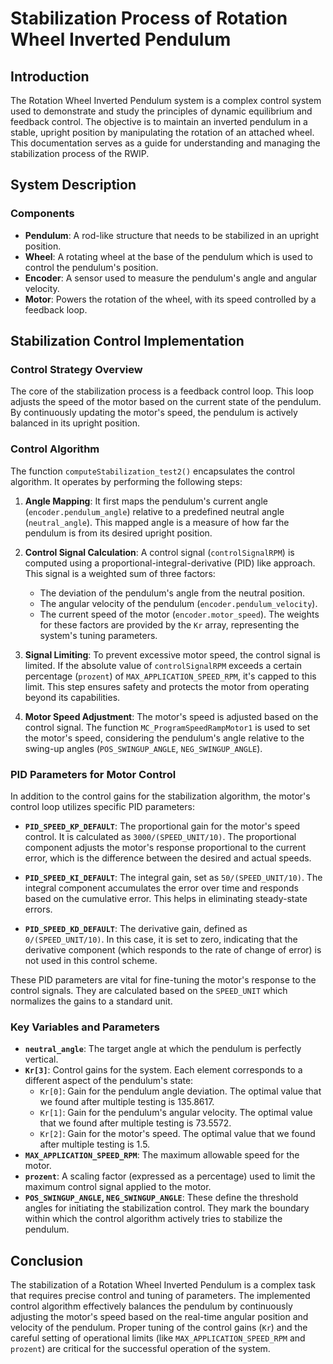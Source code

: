 # Stabilization Process of Rotation Wheel Inverted Pendulum

## Introduction

The Rotation Wheel Inverted Pendulum system is a complex control system used to demonstrate and study the principles of dynamic equilibrium and feedback control. The objective is to maintain an inverted pendulum in a stable, upright position by manipulating the rotation of an attached wheel. This documentation serves as a guide for understanding and managing the stabilization process of the RWIP.

## System Description

### Components

- **Pendulum**: A rod-like structure that needs to be stabilized in an upright position.
- **Wheel**: A rotating wheel at the base of the pendulum which is used to control the pendulum's position.
- **Encoder**: A sensor used to measure the pendulum's angle and angular velocity.
- **Motor**: Powers the rotation of the wheel, with its speed controlled by a feedback loop.

## Stabilization Control Implementation

### Control Strategy Overview

The core of the stabilization process is a feedback control loop. This loop adjusts the speed of the motor based on the current state of the pendulum. By continuously updating the motor's speed, the pendulum is actively balanced in its upright position.

### Control Algorithm

The function `computeStabilization_test2()` encapsulates the control algorithm. It operates by performing the following steps:

1. **Angle Mapping**: It first maps the pendulum's current angle (`encoder.pendulum_angle`) relative to a predefined neutral angle (`neutral_angle`). This mapped angle is a measure of how far the pendulum is from its desired upright position.

2. **Control Signal Calculation**: A control signal (`controlSignalRPM`) is computed using a proportional-integral-derivative (PID) like approach. This signal is a weighted sum of three factors:
   - The deviation of the pendulum's angle from the neutral position.
   - The angular velocity of the pendulum (`encoder.pendulum_velocity`).
   - The current speed of the motor (`encoder.motor_speed`).
   The weights for these factors are provided by the `Kr` array, representing the system's tuning parameters.

3. **Signal Limiting**: To prevent excessive motor speed, the control signal is limited. If the absolute value of `controlSignalRPM` exceeds a certain percentage (`prozent`) of `MAX_APPLICATION_SPEED_RPM`, it's capped to this limit. This step ensures safety and protects the motor from operating beyond its capabilities.

4. **Motor Speed Adjustment**: The motor's speed is adjusted based on the control signal. The function `MC_ProgramSpeedRampMotor1` is used to set the motor's speed, considering the pendulum's angle relative to the swing-up angles (`POS_SWINGUP_ANGLE`, `NEG_SWINGUP_ANGLE`).

### PID Parameters for Motor Control

In addition to the control gains for the stabilization algorithm, the motor's control loop utilizes specific PID parameters:

- **`PID_SPEED_KP_DEFAULT`**: The proportional gain for the motor's speed control. It is calculated as `3000/(SPEED_UNIT/10)`. The proportional component adjusts the motor's response proportional to the current error, which is the difference between the desired and actual speeds.

- **`PID_SPEED_KI_DEFAULT`**: The integral gain, set as `50/(SPEED_UNIT/10)`. The integral component accumulates the error over time and responds based on the cumulative error. This helps in eliminating steady-state errors.

- **`PID_SPEED_KD_DEFAULT`**: The derivative gain, defined as `0/(SPEED_UNIT/10)`. In this case, it is set to zero, indicating that the derivative component (which responds to the rate of change of error) is not used in this control scheme.

These PID parameters are vital for fine-tuning the motor's response to the control signals. They are calculated based on the `SPEED_UNIT` which normalizes the gains to a standard unit.



### Key Variables and Parameters

- **`neutral_angle`**: The target angle at which the pendulum is perfectly vertical.
- **`Kr[3]`**: Control gains for the system. Each element corresponds to a different aspect of the pendulum's state:
  - `Kr[0]`: Gain for the pendulum angle deviation. The optimal value that we found after multiple testing is 135.8617.
  - `Kr[1]`: Gain for the pendulum's angular velocity. The optimal value that we found after multiple testing is 73.5572.
  - `Kr[2]`: Gain for the motor's speed. The optimal value that we found after multiple testing is 1.5.
- **`MAX_APPLICATION_SPEED_RPM`**: The maximum allowable speed for the motor.
- **`prozent`**: A scaling factor (expressed as a percentage) used to limit the maximum control signal applied to the motor.
- **`POS_SWINGUP_ANGLE`, `NEG_SWINGUP_ANGLE`**: These define the threshold angles for initiating the stabilization control. They mark the boundary within which the control algorithm actively tries to stabilize the pendulum.

## Conclusion

The stabilization of a Rotation Wheel Inverted Pendulum is a complex task that requires precise control and tuning of parameters. The implemented control algorithm effectively balances the pendulum by continuously adjusting the motor's speed based on the real-time angular position and velocity of the pendulum. Proper tuning of the control gains (`Kr`) and the careful setting of operational limits (like `MAX_APPLICATION_SPEED_RPM` and `prozent`) are critical for the successful operation of the system.